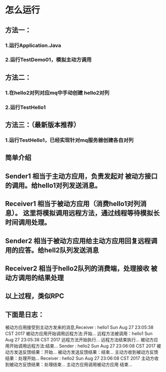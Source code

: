 # 怎么运行
## 方法一：
### 1.运行Application.Java
### 2.运行TestDemo01，模拟主动方调用

## 方法二：
### 1.在hello2对列对应mq中手动创建 hello2对列
### 2.运行TestHello1

## 方法三：（最新版本推荐）
###  1.运行TestHello1，已经实现针对mq服务器创建各自对列

##  简单介绍


## Sender1  相当于主动方应用，负责发起对 被动方接口的调用。给hello1对列发送消息。
## Receiver1 相当于被动方应用（消费hello1对列消息）。 这里将模拟调用远程方法，通过线程等待模拟长时间调用处理。
## Sender2 相当于被动方应用给主动方应用回复远程调用的应答。给hell2队列发送消息
## Receiver2 相当于hello2队列的消费端，处理接收 被动方调用的结果处理

## 以上过程，类似RPC

## 下面是日志：

 被动方应用接受到主动方发来的消息,Receiver : hello1 Sun Aug 27 23:05:38 CST 2017
 被动方应用开始调用远程方法:开始...
 远程方法被调用：hello1 Sun Aug 27 23:05:38 CST 2017
 远程方法开始执行...
 远程方法结束执行...
 被动方应用开始调用远程方法:结束...
 Sender : hello2 Sun Aug 27 23:06:08 CST 2017
 被动方发送反馈结果：开始...
 被动方发送反馈结果：结束...
 主动方收到被动方反馈结果：处理开始...
 Receiver : hello2 Sun Aug 27 23:06:08 CST 2017
 主动方收到被动方反馈结果：处理结束...
 主动方应用调用被动方应用 结束...
